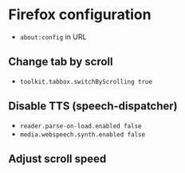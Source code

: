 # Firefox configuration

- `about:config` in URL

## Change tab by scroll

- `toolkit.tabbox.switchByScrolling true`

## Disable TTS (speech-dispatcher)

- `reader.parse-on-load.enabled false`
- `media.webspeech.synth.enabled false`

## Adjust scroll speed
